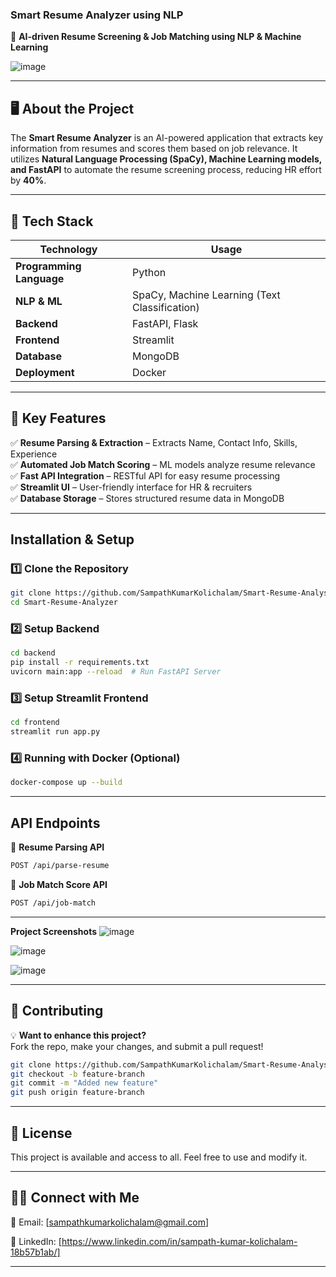 ### **Smart Resume Analyzer using NLP**

🚀 **AI-driven Resume Screening & Job Matching using NLP & Machine Learning**

![image](https://github.com/user-attachments/assets/45ef2420-d9db-4435-88d7-e1203262fa1f)


---

## 🖥️ **About the Project**
The **Smart Resume Analyzer** is an AI-powered application that extracts key information from resumes and scores them based on job relevance. It utilizes **Natural Language Processing (SpaCy), Machine Learning models, and FastAPI** to automate the resume screening process, reducing HR effort by **40%**.

---

## 🚀 **Tech Stack**
| Technology  | Usage |
|------------|--------------------------------|
| **Programming Language** | Python |
| **NLP & ML** | SpaCy, Machine Learning (Text Classification) |
| **Backend** | FastAPI, Flask |
| **Frontend** | Streamlit |
| **Database** | MongoDB |
| **Deployment** | Docker |

---

## 🎯 **Key Features**
✅ **Resume Parsing & Extraction** – Extracts Name, Contact Info, Skills, Experience  
✅ **Automated Job Match Scoring** – ML models analyze resume relevance  
✅ **Fast API Integration** – RESTful API for easy resume processing  
✅ **Streamlit UI** – User-friendly interface for HR & recruiters  
✅ **Database Storage** – Stores structured resume data in MongoDB  

---

## **Installation & Setup**
### **1️⃣ Clone the Repository**
```sh
git clone https://github.com/SampathKumarKolichalam/Smart-Resume-Analysis-Using-NLP.git
cd Smart-Resume-Analyzer
```

### **2️⃣ Setup Backend**
```sh
cd backend
pip install -r requirements.txt
uvicorn main:app --reload  # Run FastAPI Server
```

### **3️⃣ Setup Streamlit Frontend**
```sh
cd frontend
streamlit run app.py
```

### **4️⃣ Running with Docker (Optional)**
```sh
docker-compose up --build
```
---

## **API Endpoints**
🔹 **Resume Parsing API**
```sh
POST /api/parse-resume
```
🔹 **Job Match Score API**
```sh
POST /api/job-match
```
---
**Project Screenshots**
![image](https://github.com/user-attachments/assets/204d1d5e-93ef-435b-9f7f-7ef13ce7efad)

![image](https://github.com/user-attachments/assets/a142e660-0ae3-489f-b2ed-2090c0567749)

![image](https://github.com/user-attachments/assets/abc260a8-bf18-4c33-b913-b2ee84fe099a)


---

## 🤝 **Contributing**
💡 **Want to enhance this project?**  
Fork the repo, make your changes, and submit a pull request!  

```sh
git clone https://github.com/SampathKumarKolichalam/Smart-Resume-Analysis-Using-NLP.git
git checkout -b feature-branch
git commit -m "Added new feature"
git push origin feature-branch
```

---

## 📜 **License**
This project is available and access to all. Feel free to use and modify it.  

---

## 👨‍💻 **Connect with Me**
📧 Email: [sampathkumarkolichalam@gmail.com]  

🔗 LinkedIn: [https://www.linkedin.com/in/sampath-kumar-kolichalam-18b57b1ab/]

---
